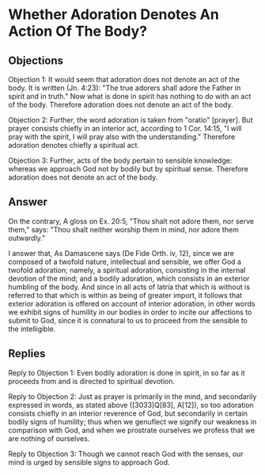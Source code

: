 # Whether Adoration Denotes An Action Of The Body?

## Objections

Objection 1: It would seem that adoration does not denote an act of the body. It is written (Jn. 4:23): "The true adorers shall adore the Father in spirit and in truth." Now what is done in spirit has nothing to do with an act of the body. Therefore adoration does not denote an act of the body.

Objection 2: Further, the word adoration is taken from "oratio" [prayer]. But prayer consists chiefly in an interior act, according to 1 Cor. 14:15, "I will pray with the spirit, I will pray also with the understanding." Therefore adoration denotes chiefly a spiritual act.

Objection 3: Further, acts of the body pertain to sensible knowledge: whereas we approach God not by bodily but by spiritual sense. Therefore adoration does not denote an act of the body.

## Answer

On the contrary, A gloss on Ex. 20:5, "Thou shalt not adore them, nor serve them," says: "Thou shalt neither worship them in mind, nor adore them outwardly."

I answer that, As Damascene says (De Fide Orth. iv, 12), since we are composed of a twofold nature, intellectual and sensible, we offer God a twofold adoration; namely, a spiritual adoration, consisting in the internal devotion of the mind; and a bodily adoration, which consists in an exterior humbling of the body. And since in all acts of latria that which is without is referred to that which is within as being of greater import, it follows that exterior adoration is offered on account of interior adoration, in other words we exhibit signs of humility in our bodies in order to incite our affections to submit to God, since it is connatural to us to proceed from the sensible to the intelligible.

## Replies

Reply to Objection 1: Even bodily adoration is done in spirit, in so far as it proceeds from and is directed to spiritual devotion.

Reply to Objection 2: Just as prayer is primarily in the mind, and secondarily expressed in words, as stated above ([3033]Q[83], A[12]), so too adoration consists chiefly in an interior reverence of God, but secondarily in certain bodily signs of humility; thus when we genuflect we signify our weakness in comparison with God, and when we prostrate ourselves we profess that we are nothing of ourselves.

Reply to Objection 3: Though we cannot reach God with the senses, our mind is urged by sensible signs to approach God.
